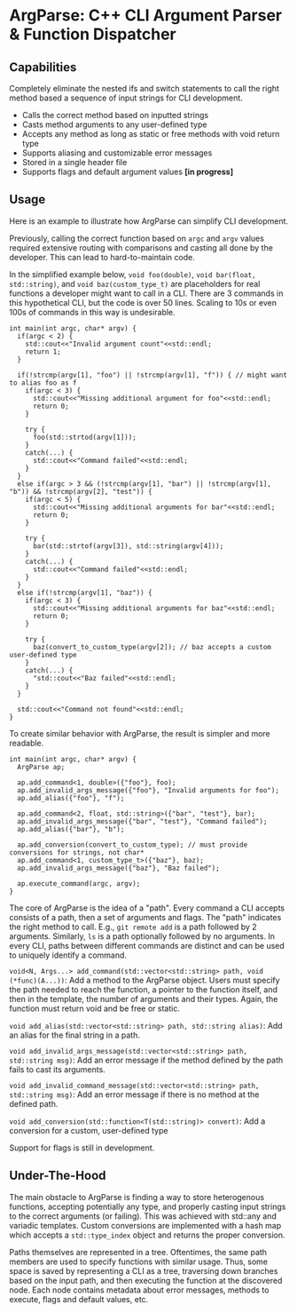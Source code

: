 # ArgParse: C++ CLI Argument Parser & Function Dispatcher

## Capabilities
Completely eliminate the nested ifs and switch statements to call the right method based a sequence of input strings for CLI development.
- Calls the correct method based on inputted strings
- Casts method arguments to any user-defined type
- Accepts any method as long as static or free methods with void return type
- Supports aliasing and customizable error messages
- Stored in a single header file
- Supports flags and default argument values **[in progress]**

## Usage

Here is an example to illustrate how ArgParse can simplify CLI development. 

Previously, calling the correct function based on ```argc``` and ```argv``` values required extensive routing with comparisons and casting all done by the developer. This can lead to hard-to-maintain code. 

In the simplified example below, ```void foo(double)```, ```void bar(float, std::string)```, and ```void baz(custom_type_t)``` are placeholders for real functions a developer might want to call in a CLI. There are 3 commands in this hypothetical CLI, but the code is over 50 lines. Scaling to 10s or even 100s of commands in this way is undesirable.

```
int main(int argc, char* argv) {
  if(argc < 2) {
    std::cout<<"Invalid argument count"<<std::endl;
    return 1;
  }

  if(!strcmp(argv[1], "foo") || !strcmp(argv[1], "f")) { // might want to alias foo as f
    if(argc < 3) {
      std::cout<<"Missing additional argument for foo"<<std::endl;
      return 0;
    }

    try {
      foo(std::strtod(argv[1]));
    }
    catch(...) {
      std::cout<<"Command failed"<<std::endl;
    }
  }
  else if(argc > 3 && (!strcmp(argv[1], "bar") || !strcmp(argv[1], "b")) && !strcmp(argv[2], "test")) {
    if(argc < 5) {
      std::cout<<"Missing additional arguments for bar"<<std::endl;
      return 0;
    }

    try {
      bar(std::strtof(argv[3]), std::string(argv[4]));
    }
    catch(...) {
      std::cout<<"Command failed"<<std::endl;
    }
  }
  else if(!strcmp(argv[1], "baz")) {
    if(argc < 3) {
      std::cout<<"Missing additional arguments for baz"<<std::endl;
      return 0;
    }

    try {
      baz(convert_to_custom_type(argv[2]); // baz accepts a custom user-defined type
    }
    catch(...) {
      "std::cout<<"Baz failed"<<std::endl;
    }
  }

  std::cout<<"Command not found"<<std::endl;
}
```

To create similar behavior with ArgParse, the result is simpler and more readable.
```
int main(int argc, char* argv) {
  ArgParse ap;

  ap.add_command<1, double>({"foo"}, foo);
  ap.add_invalid_args_message({"foo"}, "Invalid arguments for foo");
  ap.add_alias({"foo"}, "f");

  ap.add_command<2, float, std::string>({"bar", "test"}, bar);
  ap.add_invalid_args_message({"bar", "test"}, "Command failed");
  ap.add_alias({"bar"}, "b");

  ap.add_conversion(convert_to_custom_type); // must provide conversions for strings, not char*
  ap.add_command<1, custom_type_t>({"baz"}, baz);
  ap.add_invalid_args_message({"baz"}, "Baz failed");

  ap.execute_command(argc, argv);
}
```

The core of ArgParse is the idea of a "path". Every command a CLI accepts consists of a path, then a set of arguments and flags. The "path" indicates the right method to call. E.g., ```git remote add``` is a path followed by 2 arguments. Similarly, ```ls``` is a path optionally followed by no arguments. In every CLI, paths between different commands are distinct and can be used to uniquely identify a command.

```void<N, Args...> add_command(std::vector<std::string> path, void (*func)(A...))```: Add a method to the ArgParse object. Users must specify the path needed to reach the function, a pointer to the function itself, and then in the template, the number of arguments and their types. Again, the function must return void and be free or static.

```void add_alias(std::vector<std::string> path, std::string alias)```: Add an alias for the final string in a path.

```void add_invalid_args_message(std::vector<std::string> path, std::string msg)```: Add an error message if the method defined by the path fails to cast its arguments.

```void add_invalid_command_message(std::vector<std::string> path, std::string msg)```: Add an error message if there is no method at the defined path.

```void add_conversion(std::function<T(std::string)> convert)```: Add a conversion for a custom, user-defined type

Support for flags is still in development.

## Under-The-Hood
The main obstacle to ArgParse is finding a way to store heterogenous functions, accepting potentially any type, and properly casting input strings to the correct arguments (or failing). This was achieved with std::any and variadic templates. Custom conversions are implemented with a hash map which accepts a ```std::type_index``` object and returns the proper conversion.

Paths themselves are represented in a tree. Oftentimes, the same path members are used to specify functions with similar usage. Thus, some space is saved by representing a CLI as a tree, traversing down branches based on the input path, and then executing the function at the discovered node. Each node contains metadata about error messages, methods to execute, flags and default values, etc.
